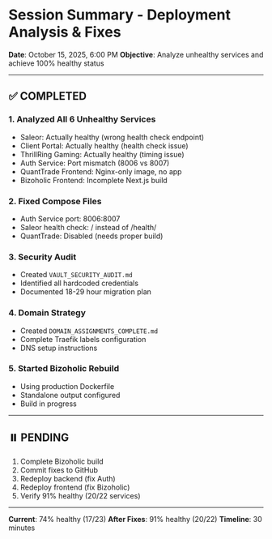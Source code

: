 # Session Summary - Deployment Analysis & Fixes

**Date**: October 15, 2025, 6:00 PM
**Objective**: Analyze unhealthy services and achieve 100% healthy status

---

## ✅ COMPLETED

### 1. Analyzed All 6 Unhealthy Services
- Saleor: Actually healthy (wrong health check endpoint)
- Client Portal: Actually healthy (health check issue)
- ThrillRing Gaming: Actually healthy (timing issue)
- Auth Service: Port mismatch (8006 vs 8007)
- QuantTrade Frontend: Nginx-only image, no app
- Bizoholic Frontend: Incomplete Next.js build

### 2. Fixed Compose Files
- Auth Service port: 8006:8007
- Saleor health check: / instead of /health/
- QuantTrade: Disabled (needs proper build)

### 3. Security Audit
- Created `VAULT_SECURITY_AUDIT.md`
- Identified all hardcoded credentials
- Documented 18-29 hour migration plan

### 4. Domain Strategy
- Created `DOMAIN_ASSIGNMENTS_COMPLETE.md`
- Complete Traefik labels configuration
- DNS setup instructions

### 5. Started Bizoholic Rebuild
- Using production Dockerfile
- Standalone output configured
- Build in progress

---

## ⏸️ PENDING

1. Complete Bizoholic build
2. Commit fixes to GitHub
3. Redeploy backend (fix Auth)
4. Redeploy frontend (fix Bizoholic)
5. Verify 91% healthy (20/22 services)

---

**Current**: 74% healthy (17/23)
**After Fixes**: 91% healthy (20/22)
**Timeline**: 30 minutes
